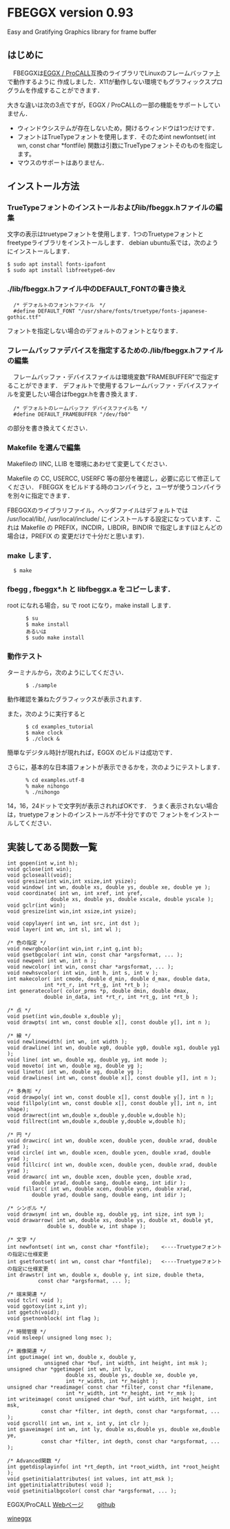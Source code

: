 # FBEGGX  version 0.93
Easy and Gratifying Graphics library for frame buffer

## はじめに

　FBEGGXは[EGGX / ProCALL](http://www.ir.isas.jaxa.jp/~cyamauch/eggx_procall/)互換のライブラリでLinuxのフレームバッファ上で動作するように
作成しました．X11が動作しない環境でもグラフィックスプログラムを作成することができます．

大きな違いは次の3点ですが，EGGX / ProCALLの一部の機能をサポートしていません．
- ウィンドウシステムが存在しないため，開けるウィンドウは1つだけです．
- フォントはTrueTypeフォントを使用します．そのためint newfontset( int wn, const char *fontfile) 関数は引数にTrueTypeフォントそのものを指定します。
- マウスのサポートはありません．

## インストール方法

### TrueTypeフォントのインストールおよびlib/fbeggx.hファイルの編集

文字の表示はtruetypeフォントを使用します．1つのTruetypeフォントとfreetypeライブラリをインストールします．
debian ubuntu系では，次のようにインストールします．
```
$ sudo apt install fonts-ipafont
$ sudo apt install libfreetype6-dev
```

### ./lib/fbeggx.hファイル中のDEFAULT_FONTの書き換え
```
  /* デフォルトのフォントファイル　*/
  #define DEFAULT_FONT "/usr/share/fonts/truetype/fonts-japanese-gothic.ttf"
```
  フォントを指定しない場合のデフォルトのフォントとなります．

### フレームバッファデバイスを指定するための./lib/fbeggx.hファイルの編集

  　フレームバッファ・デバイスファイルは環境変数"FRAMEBUFFER"で指定することができます．
   デフォルトで使用するフレームバッファ・デバイスファイルを変更したい場合はfbeggx.hを書き換えます．
```
  /* デフォルトのレームバッファ デバイスファイル名 */
  #define DEFAULT_FRAMEBUFFER "/dev/fb0"
```
  の部分を書き換えてください．

### Makefile を選んで編集

Makefileの IINC, LLIB を環境にあわせて変更してください．

Makefile の CC, USERCC, USERFC 等の部分を確認し，必要に応じて修正してください．
FBEGGX をビルドする時のコンパイラと，ユーザが使うコンパイラを別々に指定できます．

FBEGGXのライブラリファイル，ヘッダファイルはデフォルトでは /usr/local/lib/,
/usr/local/include/ にインストールする設定になっています．これは Makefile 
の PREFIX，INCDIR，LIBDIR，BINDIR で指定します(ほとんどの場合は，PREFIX の
変更だけで十分だと思います)．


### make します．
```
  $ make
```
### fbegg , fbeggx*.h と libfbeggx.a をコピーします．

root になれる場合，su で root になり，make install します．
```
      $ su
      $ make install
      あるいは
      $ sudo make install
```


### 動作テスト

ターミナルから，次のようにしてください．
```
      $ ./sample
```
動作確認を兼ねたグラフィックスが表示されます．
  
また，次のように実行すると
```
      $ cd examples_tutorial
      $ make clock
      $ ./clock &
```

簡単なデジタル時計が現れれば，EGGX のビルドは成功です．

さらに，基本的な日本語フォントが表示できるかを，次のようにテストします．
```
      % cd examples.utf-8
      % make nihongo
      % ./nihongo
```
14，16，24ドットで文字列が表示されればOKです．
うまく表示されない場合は，truetypeフォントのインストールが不十分ですので
フォントをインストールしてください．



## 実装してある関数一覧
```
int gopen(int w,int h);
void gclose(int win);
void gcloseall(void);
void gresize(int win,int xsize,int ysize);
void window( int wn, double xs, double ys, double xe, double ye );
void coordinate( int wn, int xref, int yref,
		      double xs, double ys, double xscale, double yscale );
void gclr(int win);
void gresize(int win,int xsize,int ysize);

void copylayer( int wn, int src, int dst );
void layer( int wn, int sl, int wl );

/* 色の指定 */
void newrgbcolor(int win,int r,int g,int b);
void gsetbgcolor( int win, const char *argsformat, ... );
void newpen( int wn, int n );
void newcolor( int win, const char *argsformat, ... );
void newhsvcolor( int win, int h, int s, int v );
int makecolor( int cmode, double d_min, double d_max, double data,
		    int *rt_r, int *rt_g, int *rt_b );
int generatecolor( color_prms *p, double dmin, double dmax,
			double in_data, int *rt_r, int *rt_g, int *rt_b );
            
/* 点 */
void pset(int win,double x,double y);
void drawpts( int wn, const double x[], const double y[], int n );

/* 線 */
void newlinewidth( int wn, int width );
void drawline( int wn, double xg0, double yg0, double xg1, double yg1 );
void line( int wn, double xg, double yg, int mode );
void moveto( int wn, double xg, double yg );
void lineto( int wn, double xg, double yg );
void drawlines( int wn, const double x[], const double y[], int n );

/* 多角形 */
void drawpoly( int wn, const double x[], const double y[], int n );
void fillpoly(int wn, const double x[], const double y[], int n, int shape);
void drawrect(int wn,double x,double y,double w,double h);
void fillrect(int wn,double x,double y,double w,double h);

/* 円 */
void drawcirc( int wn, double xcen, double ycen, double xrad, double yrad );
void circle( int wn, double xcen, double ycen, double xrad, double yrad );
void fillcirc( int wn, double xcen, double ycen, double xrad, double yrad );
void drawarc( int wn, double xcen, double ycen, double xrad, 
		double yrad, double sang, double eang, int idir );
void fillarc( int wn, double xcen, double ycen, double xrad, 
		double yrad, double sang, double eang, int idir );

/* シンボル */
void drawsym( int wn, double xg, double yg, int size, int sym );
void drawarrow( int wn, double xs, double ys, double xt, double yt, 
		     double s, double w, int shape );

/* 文字 */
int newfontset( int wn, const char *fontfile);    <----Truetypeフォントの指定に仕様変更
int gsetfontset( int wn, const char *fontfile);   <----Truetypeフォントの指定に仕様変更
int drawstr( int wn, double x, double y, int size, double theta,
		  const char *argsformat, ... );

/* 端末関連 */
void tclr( void );
void ggotoxy(int x,int y);
int ggetch(void);
void gsetnonblock( int flag );

/* 時間管理 */
void msleep( unsigned long msec );

/* 画像関連 */
int gputimage( int wn, double x, double y,
		    unsigned char *buf, int width, int height, int msk );
unsigned char *ggetimage( int wn, int ly, 
			       double xs, double ys, double xe, double ye,
			       int *r_width, int *r_height );
unsigned char *readimage( const char *filter, const char *filename,
			       int *r_width, int *r_height, int *r_msk );
int writeimage( const unsigned char *buf, int width, int height, int msk,
		   const char *filter, int depth, const char *argsformat, ... );
void gscroll( int wn, int x, int y, int clr );
int gsaveimage( int wn, int ly, double xs,double ys, double xe,double ye,
		   const char *filter, int depth, const char *argsformat, ... );
           
/* Advanced関数 */
int ggetdisplayinfo( int *rt_depth, int *root_width, int *root_height );
void gsetinitialattributes( int values, int att_msk );
int ggetinitialattributes( void );
void gsetinitialbgcolor( const char *argsformat, ... );
```


EGGX/ProCALL   [Webページ](http://www.ir.isas.jaxa.jp/~cyamauch/eggx_procall/) 　　[github](https://github.com/cyamauch/eggx)

[wineggx](https://github.com/MasutaniLab/wineggx)



